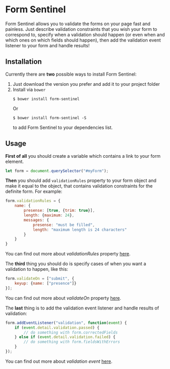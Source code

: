 # Form Sentinel
Form Sentinel allows you to validate the forms on your page fast and painless. Just describe validation constraints that you wish your form
to correspond to, specify when a validation should happen (or even when and which ones on which fields should happen), then add the
validation event listener to your form and handle results!

## Installation
Currently there are **two** possible ways to install Form Sentinel:

1. Just download the version you prefer and add it to your project folder
1. Install via `bower`
    ```shell
    $ bower install form-sentinel
    ```
    Or
    ```shell
    $ bower install form-sentinel -S
    ```
    to add Form Sentinel to your dependencies list.

## Usage
**First of all** you should create a variable which contains a link to your form element.
```javascript
let form = document.querySelector("#myForm");
```

**Then** you should add `validationRules` property to your form object and make it equal to the object,
that contains validation constraints for the definite form. For example:
```javascript
form.validationRules = {
    name: {
        presense: [true, {trim: true}],
        length: {maximum: 24},
        messages: {
            presense: "must be filled",
            length: "maximum length is 24 characters"
        }
    }
}
```
You can find out more about *validationRules* property [here](#).

The **third** thing you should do is specify cases of when you want a validation to happen, like this:
```javascript
form.validateOn = ["submit", {
    keyup: {name: ["presence"]}
}];
```
You can find out more about *validateOn* property [here](#).

The **last** thing is to add the validation event listener and handle results of validation:
```javascript
form.addEventListener("validation", function(event) {
    if (event.detail.validation.passed) {
        // do something with form.correctedFields
    } else if (event.detail.validation.failed) {
        // do something with form.fieldsWithErrors
    }
});
```
You can find out more about *validation event* [here](#).
